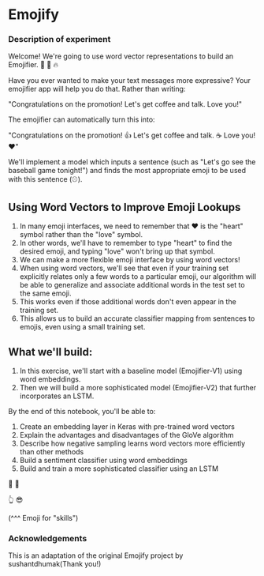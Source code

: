# Emojify

### Description of experiment

Welcome! We're going to use word vector representations to build an Emojifier. 🤩 💫 🔥

Have you ever wanted to make your text messages more expressive? Your emojifier app will help you do that. Rather than writing:

"Congratulations on the promotion! Let's get coffee and talk. Love you!"

The emojifier can automatically turn this into:

"Congratulations on the promotion! 👍 Let's get coffee and talk. ☕️ Love you! ❤️"

We'll implement a model which inputs a sentence (such as "Let's go see the baseball game tonight!") and finds the most appropriate emoji to be used with this sentence (⚾️).

## Using Word Vectors to Improve Emoji Lookups

1. In many emoji interfaces, we need to remember that ❤️ is the "heart" symbol rather than the "love" symbol. <br>
2. In other words, we'll have to remember to type "heart" to find the desired emoji, and typing "love" won't bring up that symbol. <br>
3. We can make a more flexible emoji interface by using word vectors! <br>
4. When using word vectors, we'll see that even if your training set explicitly relates only a few words to a particular emoji, our algorithm will be able to generalize and associate additional words in the test set to the same emoji. <br>
5. This works even if those additional words don't even appear in the training set. <br>
6. This allows us to build an accurate classifier mapping from sentences to emojis, even using a small training set. <br>

## What we'll build:

1. In this exercise, we'll start with a baseline model (Emojifier-V1) using word embeddings. <br>
2. Then we will build a more sophisticated model (Emojifier-V2) that further incorporates an LSTM. <br>

By the end of this notebook, you'll be able to:
<br>
1. Create an embedding layer in Keras with pre-trained word vectors <br>
2. Explain the advantages and disadvantages of the GloVe algorithm <br>
3. Describe how negative sampling learns word vectors more efficiently than other methods <br>
4. Build a sentiment classifier using word embeddings <br>
5. Build and train a more sophisticated classifier using an LSTM <br>

🏀 👑

👆 😎

(^^^ Emoji for "skills")

### Acknowledgements
This is an adaptation of the original Emojify project by sushantdhumak(Thank you!)

